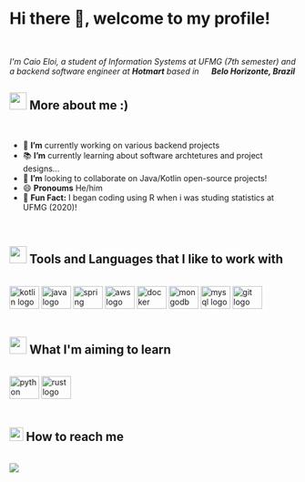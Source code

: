 <h1> Hi there 👋, welcome to my profile! </h1>
<br>
<p><em>I'm Caio Eloi, a student of Information Systems at UFMG (7th semester) and a backend software engineer at <strong>Hotmart</strong> based in <img src="https://user-images.githubusercontent.com/21000046/235337278-a74a6fb7-c730-4ea6-9f2a-87f30111d2ff.png" width="14"/> <strong>Belo Horizonte, Brazil</strong></em></p>

<h2><img src="https://emojis.slackmojis.com/emojis/images/1643516091/21142/meow_bongotap.gif?1643516091" width="30"/>  More about me :) </h2>
<br>

- 🔭 <strong>I’m</strong> currently working on various backend projects
- 📚 <strong>I’m</strong> currently learning about software archtetures and project designs...
- 👯 <strong>I’m</strong> looking to collaborate on Java/Kotlin open-source projects!
- 😄 <strong>Pronoums</strong> He/him
- 🎲 <strong>Fun Fact:</strong> I began coding using R when i was studing statistics at UFMG (2020)! 

<br>

<h2><img src="https://emojis.slackmojis.com/emojis/images/1643515453/14740/pc_computer.gif?1643515453" width="30"/> Tools and Languages that I like to work with</h2>
<br>
<div align="left">
  <img src="https://cdn.jsdelivr.net/gh/devicons/devicon@latest/icons/kotlin/kotlin-original.svg" height="40" width="52" alt="kotlin logo"  />
  <img src="https://cdn.jsdelivr.net/gh/devicons/devicon/icons/java/java-original.svg" height="40" width="52" alt="java logo"  />
  <img src="https://cdn.jsdelivr.net/gh/devicons/devicon/icons/spring/spring-original.svg" height="40" width="52" alt="spring logo"  />
  <img src="https://cdn.jsdelivr.net/gh/devicons/devicon@latest/icons/amazonwebservices/amazonwebservices-original-wordmark.svg" height="40" width="52" alt="aws logo"   />
  <img src="https://cdn.jsdelivr.net/gh/devicons/devicon/icons/docker/docker-original.svg" height="40" width="52" alt="docker logo"  />      
  <img src="https://cdn.jsdelivr.net/gh/devicons/devicon/icons/mongodb/mongodb-original.svg" height="40" width="52" alt="mongodb logo"  />
  <img src="https://cdn.jsdelivr.net/gh/devicons/devicon/icons/mysql/mysql-original.svg" height="40" width="52" alt="mysql logo"  />
  <img src="https://cdn.jsdelivr.net/gh/devicons/devicon/icons/git/git-original.svg" height="40" width="52" alt="git logo"  />
</div>
<br>

<h2><img src="https://emojis.slackmojis.com/emojis/images/1637373790/50244/reading_book.gif?1637373790" width="30"/> What I'm aiming to learn</h2>
<br>
<div align="left">
  <img src="https://cdn.jsdelivr.net/gh/devicons/devicon/icons/python/python-original.svg" height="40" width="52" alt="python logo"  />
  <img src="https://cdn.jsdelivr.net/gh/devicons/devicon@latest/icons/javascript/javascript-original.svg" height="40" width="52" alt="rust logo"   />       
</div>
<br>

<h2><img src="https://emojis.slackmojis.com/emojis/images/1643510948/51530/chatting.gif?1643510948" width="24"/> How to reach me </h2>
<br> <a href="https://www.linkedin.com/in/caio-eloi-campos-25b57a186/"><img src="https://img.shields.io/badge/LinkedIn-0077B5?style=for-the-badge&logo=linkedin&logoColor=white"/></a> <br>

<h1></h1>


<!--
**caioeloi09/caioeloi09** is a ✨ _special_ ✨ repository because its `README.md` (this file) appears on your GitHub profile.

Here are some ideas to get you started:

- 🔭 I’m currently working on ...
- 🌱 I’m currently learning ...
- 👯 I’m looking to collaborate on ...
- 🤔 I’m looking for help with ...
- 💬 Ask me about ...
- 📫 How to reach me: ...
- 😄 Pronouns: ...
- ⚡ Fun fact: ...
-->
